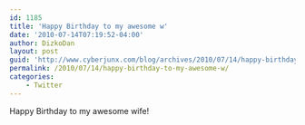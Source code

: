 ```yaml
---
id: 1185
title: 'Happy Birthday to my awesome w'
date: '2010-07-14T07:19:52-04:00'
author: DizkoDan
layout: post
guid: 'http://www.cyberjunx.com/blog/archives/2010/07/14/happy-birthday-to-my-awesome-w/'
permalink: /2010/07/14/happy-birthday-to-my-awesome-w/
categories:
    - Twitter
---
```


Happy Birthday to my awesome wife!